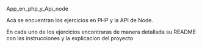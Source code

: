 App_en_php_y_Api_node

Acá se encuentran los ejercicios en PHP y la API de Node.

En cada uno de los ejercicios encontraras de manera detallada su README con las instrucciones y la explicacion del proyecto
